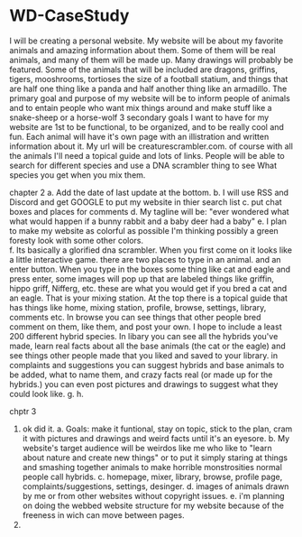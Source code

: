 # WD-CaseStudy
  I will be creating a personal website.
My website will be about my favorite animals and amazing information about them.
Some of them will be real animals, 
and many of them will be made up. Many drawings will probably be featured.
Some of the animals that will be included are dragons, griffins, tigers, mooshrooms, 
tortioses the size of a football statium, and things that are half one thing like a panda 
and half another thing like an armadillo. 
The primary goal and purpose of my website will be to inform people of animals 
and to entain people who want mix things around and make stuff like a snake-sheep or a horse-wolf
3 secondary goals I want to have for my 
website are 1st to be functional, to be organized, and to be really cool and fun. 
Each animal will have it's own page with an illistration and written information about it. 
My url will be creaturescrambler.com. 
of course with all the animals I'll need a topical guide and lots of links. 
People will be able to search for different species and use a DNA scrambler 
thing to see What species you get when you mix them. 






  chapter 2                                                                                                                                                                     a. Add the date of last update at the bottom.
                                                                                                                                                                                b. I will use RSS and Discord and get GOOGLE to put my website in thier search list
                                                                                                                                                                                c. put chat boxes and places for comments
                                                                                                                                                                                d. My tagline will be: "ever wondered what what would happen if a bunny rabbit and a baby deer had a baby"
                                                                                                                                                                                e. I plan to make my website as colorful as possible I'm thinking possibly a green foresty look with some other colors.  
                                                                                                                                                                                f. Its basically a glorified dna scrambler. 
When you first come on it looks like a little interactive game. there are two places to type in an animal. 
and an enter button. When you type in the boxes some thing like cat and eagle and press enter, some images will pop up that are labeled 
things like griffin, hippo griff, Nifferg, etc. these are what you would get if you bred a cat and an eagle. That is your mixing station. 
At the top there is a topical guide that has things like home, mixing station, profile, browse, settings, library, comments etc. In browse you can see things that other people bred comment on them, like them, and post your own. 
I hope to include a least 200 different hybrid species. In libary you can see all the hybrids you've made, learn real facts about all the base animals (the cat or the eagle) and see things other people made that you liked and saved to your library. 
in complaints and suggestions you can suggest hybrids and base animals to be added, what to name them, and crazy facts real (or made up for the hybrids.) you can even post pictures and drawings to suggest what they could look like. 
                                                                                                                                                                                g. 
                                                                                                                                                                                h. 
                                                                                                                                                                                
                                                                                                                                                                                
                                                                                                                                                                                
   chptr 3
1. ok did it. 
 a. Goals: make it funtional, stay on topic, stick to the plan, cram it with pictures and drawings and weird facts until it's an eyesore. 
 b. My website's target audience will be weirdos like me who like to "learn about nature and create new things" or to put it simply staring at things and smashing together animals to make horrible monstrosities normal people call hybrids. 
 c. homepage, mixer, library, browse, profile page, complaints/suggestions, settings, desinger. 
 d. images of animals drawn by me or from other websites without copyright issues. 
 e. i'm planning on doing the webbed website structure for my website because of the freeness in wich can move between pages. 
2. 
